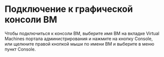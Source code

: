 # Подключение к графической консоли ВМ

Чтобы подключиться к консоли ВМ, выберите имя ВМ на вкладке Virtual Machines портала администрирования и нажмите на кнопку Console, или щелкните правой кнопкой мыши по имени ВМ и выберите в меню пункт Console.
